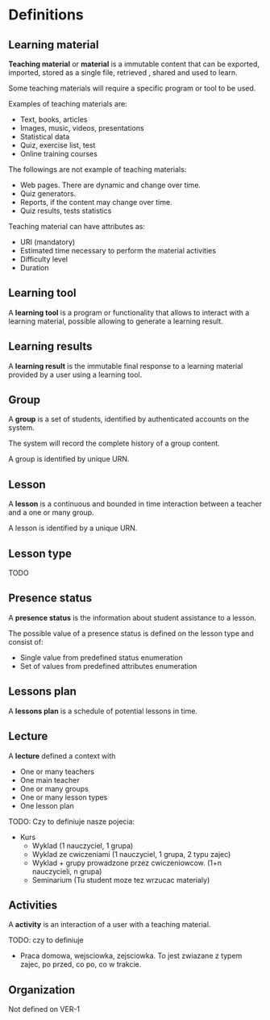 Definitions
===========


Learning material
-----------------

**Teaching material** or **material** is a immutable content that can be exported, imported, stored as a single file, retrieved , shared and used to learn.

Some teaching materials will require a specific program or tool to be used.

Examples of teaching materials are:

 - Text, books, articles
 - Images, music, videos, presentations
 - Statistical data
 - Quiz, exercise list, test
 - Online training courses

The followings are not example of teaching materials:

 - Web pages. There are dynamic and change over time.
 - Quiz generators.
 - Reports, if the content may change over time.
 - Quiz results, tests statistics

 
Teaching material can have attributes as:

 - URI (mandatory)
 - Estimated time necessary to perform the material activities
 - Difficulty level
 - Duration

Learning tool
-------------

A **learning tool** is a program or functionality that allows to interact with a learning material, possible allowing to generate a learning result.

 
Learning results
----------------

A **learning result** is the immutable final response to a learning material provided by a user using a learning tool.

Group
-----

A **group** is a set of students, identified by authenticated accounts on the system.

The system will record the complete history of a group content.

A group is identified by unique URN.

Lesson
------

A **lesson** is a continuous and bounded in time interaction between a teacher and a one or many group.

A lesson is identified by a unique URN.

Lesson type
-----------

TODO

Presence status
---------------

A **presence status** is the information about student assistance to a lesson.

The possible value of a presence status is defined on the lesson type and consist of:
- Single value from predefined status enumeration
- Set of values from predefined attributes enumeration

Lessons plan
-----------

A **lessons plan** is a schedule of potential lessons in time.

Lecture
-------

A **lecture** defined a context with
 - One or many teachers
 - One main teacher
 - One or many groups
 - One or many lesson types
 - One lesson plan

TODO: Czy to definiuje nasze pojecia:
- Kurs 
  - Wyklad (1 nauczyciel, 1 grupa)
  - Wyklad ze cwiczeniami (1 nauczyciel, 1 grupa, 2 typu zajec)
  - Wyklad  + grupy prowadzone przez cwiczeniowcow. (1+n nauczycieli, n grupa)
  - Seminarium (Tu student moze tez wrzucac materialy)

Activities
----------

A **activity** is an interaction of a user with a teaching material.

TODO: czy to definiuje
- Praca domowa, wejsciowka, zejsciowka. To jest zwiazane z typem zajec, po przed, co po, co w trakcie.


Organization
------------

Not defined on VER-1